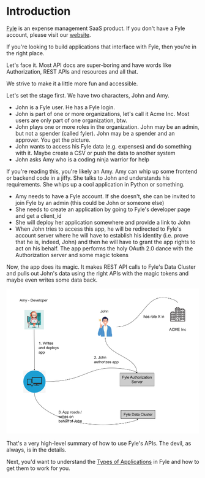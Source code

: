 # Introduction

[Fyle](https://www.fylehq.com) is an expense management SaaS product. If you don't have a Fyle account, please visit our [website](https://www.fylehq.com).

If you're looking to build applications that interface with Fyle, then you're in the right place.

Let's face it. Most API docs are super-boring and have words like Authorization, REST APIs and resources and all that.

We strive to make it a little more fun and accessible.

Let's set the stage first. We have two characters, John and Amy.

* John is a Fyle user. He has a Fyle login. 
* John is part of one or more organizations, let's call it Acme Inc. Most users are only part of one organization, btw.
* John plays one or more roles in the organization. John may be an admin, but not a spender (called fyler). John may be a spender and an approver. You get the picture.
* John wants to access his Fyle data (e.g. expenses) and do something with it. Maybe create a CSV or push the data to another system
* John asks Amy who is a coding ninja warrior for help

If you're reading this, you're likely an Amy. Amy can whip up some frontend or backend code in a jiffy. She talks to John and understands his requirements. She whips up a cool application in Python or something.

* Amy needs to have a Fyle account. If she doesn't, she can be invited to join Fyle by an admin (this could be John or someone else)
* She needs to create an application by going to Fyle's developer page and get a client_id
* She will deploy her application somewhere and provide a link to John
* When John tries to access this app, he will be redirected to Fyle's account server where he will have to establish his identity (i.e. prove that he is, indeed, John) and then he will have to grant the app rights to act on his behalf. The app performs the holy OAuth 2.0 dance with the Authorization server and some magic tokens

Now, the app does its magic. It makes REST API calls to Fyle's Data Cluster and pulls out John's data using the right APIs with the magic tokens and maybe even writes some data back. 


<!--
focus: false
-->
![The stage](../assets/images/introduction/introduction2.png)


That's a very high-level summary of how to use Fyle's APIs. The devil, as always, is in the details. 

Next, you'd want to understand the [Types of Applications](./concepts/types-of-application.md) in Fyle and how to get them to work for you.
